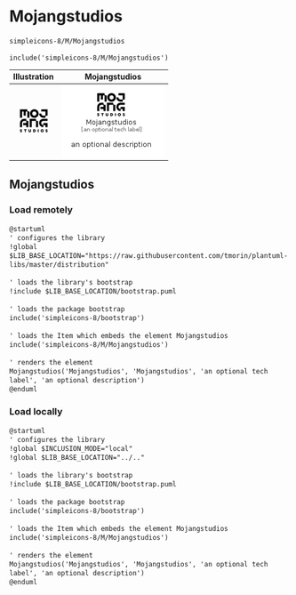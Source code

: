 # Mojangstudios


```text
simpleicons-8/M/Mojangstudios
```

```text
include('simpleicons-8/M/Mojangstudios')
```



| Illustration | Mojangstudios |
| :---: | :---: |
| ![illustration for Illustration](../../simpleicons-8/M/Mojangstudios.png) | ![illustration for Mojangstudios](../../simpleicons-8/M/Mojangstudios.Local.png) |




## Mojangstudios

### Load remotely
```plantuml
@startuml
' configures the library
!global $LIB_BASE_LOCATION="https://raw.githubusercontent.com/tmorin/plantuml-libs/master/distribution"

' loads the library's bootstrap
!include $LIB_BASE_LOCATION/bootstrap.puml

' loads the package bootstrap
include('simpleicons-8/bootstrap')

' loads the Item which embeds the element Mojangstudios
include('simpleicons-8/M/Mojangstudios')

' renders the element
Mojangstudios('Mojangstudios', 'Mojangstudios', 'an optional tech label', 'an optional description')
@enduml
```

### Load locally
```plantuml
@startuml
' configures the library
!global $INCLUSION_MODE="local"
!global $LIB_BASE_LOCATION="../.."

' loads the library's bootstrap
!include $LIB_BASE_LOCATION/bootstrap.puml

' loads the package bootstrap
include('simpleicons-8/bootstrap')

' loads the Item which embeds the element Mojangstudios
include('simpleicons-8/M/Mojangstudios')

' renders the element
Mojangstudios('Mojangstudios', 'Mojangstudios', 'an optional tech label', 'an optional description')
@enduml
```

